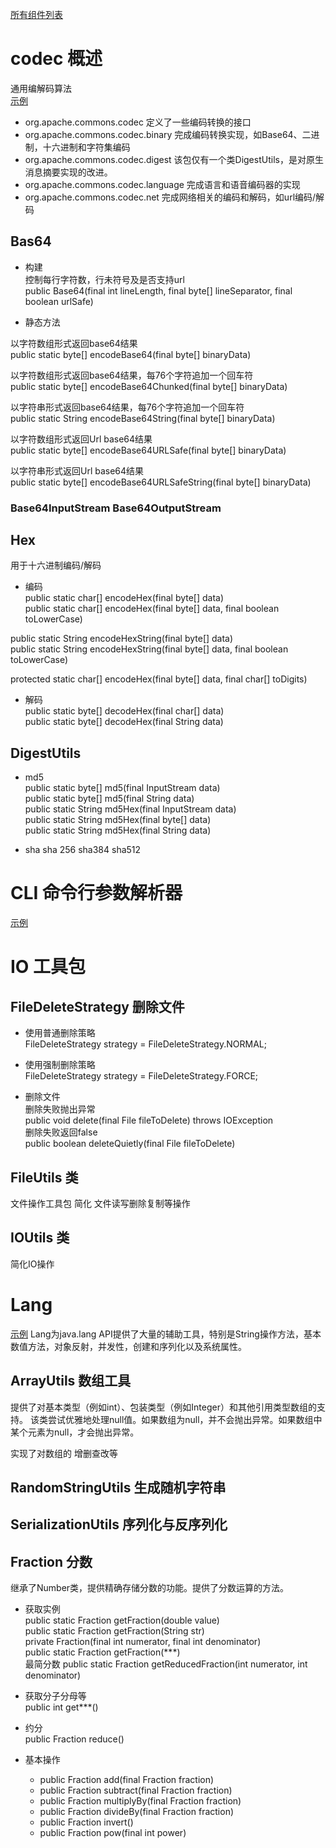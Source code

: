 
[所有组件列表](http://commons.apache.org/)

# codec 概述
通用编解码算法 <br>
[示例](./src/main/java/Codec.java)

- org.apache.commons.codec 定义了一些编码转换的接口
- org.apache.commons.codec.binary 完成编码转换实现，如Base64、二进制，十六进制和字符集编码
- org.apache.commons.codec.digest 该包仅有一个类DigestUtils，是对原生消息摘要实现的改进。
- org.apache.commons.codec.language 完成语言和语音编码器的实现
- org.apache.commons.codec.net 完成网络相关的编码和解码，如url编码/解码

## Bas64

- 构建 <br>
控制每行字符数，行未符号及是否支持url <br>
public Base64(final int lineLength, final byte[] lineSeparator, final boolean urlSafe)

- 静态方法

以字符数组形式返回base64结果 <br>
public static byte[] encodeBase64(final byte[] binaryData) 

以字符数组形式返回base64结果，每76个字符追加一个回车符 <br>
public static byte[] encodeBase64Chunked(final byte[] binaryData)

以字符串形式返回base64结果，每76个字符追加一个回车符 <br>
public static String encodeBase64String(final byte[] binaryData)

以字符数组形式返回Url base64结果 <br>
public static byte[] encodeBase64URLSafe(final byte[] binaryData)

以字符串形式返回Url base64结果 <br>
public static byte[] encodeBase64URLSafeString(final byte[] binaryData)

### Base64InputStream Base64OutputStream

## Hex
用于十六进制编码/解码

- 编码 <br>
public static char[] encodeHex(final byte[] data) <br>
public static char[] encodeHex(final byte[] data, final boolean toLowerCase) <br>

public static String encodeHexString(final byte[] data) <br>
public static String encodeHexString(final byte[] data, final boolean toLowerCase)

protected static char[] encodeHex(final byte[] data, final char[] toDigits) <br>

- 解码 <br>
public static byte[] decodeHex(final char[] data) <br>
public static byte[] decodeHex(final String data)

## DigestUtils

- md5 <br>
public static byte[] md5(final InputStream data) <br>
public static byte[] md5(final String data) <br>
public static String md5Hex(final InputStream data)<br>
public static String md5Hex(final byte[] data) <br>
public static String md5Hex(final String data)

- sha sha 256 sha384 sha512

# CLI 命令行参数解析器
[示例](./src/main/java/Cli.java)

# IO 工具包

## FileDeleteStrategy 删除文件

- 使用普通删除策略 <br>
FileDeleteStrategy strategy = FileDeleteStrategy.NORMAL;

- 使用强制删除策略 <br>
FileDeleteStrategy strategy = FileDeleteStrategy.FORCE;

- 删除文件 <br>
删除失败抛出异常 <br>
public void delete(final File fileToDelete) throws IOException <br>
删除失败返回false <br>
public boolean deleteQuietly(final File fileToDelete)

## FileUtils 类
文件操作工具包 简化 文件读写删除复制等操作

## IOUtils 类
简化IO操作

# Lang 
[示例](./src/main/java/Lang.java)
Lang为java.lang API提供了大量的辅助工具，特别是String操作方法，基本数值方法，对象反射，并发性，创建和序列化以及系统属性。

## ArrayUtils 数组工具
提供了对基本类型（例如int）、包装类型（例如Integer）和其他引用类型数组的支持。
该类尝试优雅地处理null值。如果数组为null，并不会抛出异常。如果数组中某个元素为null，才会抛出异常。

实现了对数组的 增删查改等

## RandomStringUtils 生成随机字符串

## SerializationUtils 序列化与反序列化

## Fraction 分数
继承了Number类，提供精确存储分数的功能。提供了分数运算的方法。

- 获取实例 <br>
public static Fraction getFraction(double value) <br>
public static Fraction getFraction(String str) <br>
private Fraction(final int numerator, final int denominator) <br>
public static Fraction getFraction(***) <br>
最简分数
public static Fraction getReducedFraction(int numerator, int denominator) <br>

- 获取分子分母等 <br>
public int get***()

- 约分 <br>
public Fraction reduce()

- 基本操作
    - public Fraction add(final Fraction fraction)
    - public Fraction subtract(final Fraction fraction)
    - public Fraction multiplyBy(final Fraction fraction)
    - public Fraction divideBy(final Fraction fraction)
    - public Fraction invert()
    - public Fraction pow(final int power)
